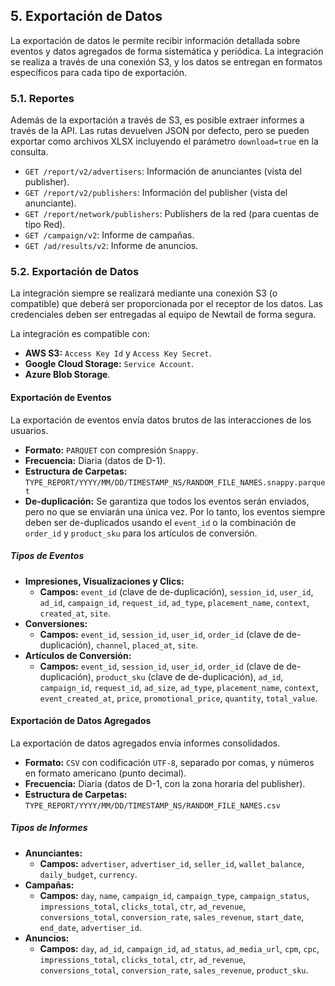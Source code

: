 ## 5. Exportación de Datos

La exportación de datos le permite recibir información detallada sobre eventos y datos agregados de forma sistemática y periódica. La integración se realiza a través de una conexión S3, y los datos se entregan en formatos específicos para cada tipo de exportación.

### 5.1. Reportes

Además de la exportación a través de S3, es posible extraer informes a través de la API. Las rutas devuelven JSON por defecto, pero se pueden exportar como archivos XLSX incluyendo el parámetro `download=true` en la consulta.

*   `GET /report/v2/advertisers`: Información de anunciantes (vista del publisher).
*   `GET /report/v2/publishers`: Información del publisher (vista del anunciante).
*   `GET /report/network/publishers`: Publishers de la red (para cuentas de tipo Red).
*   `GET /campaign/v2`: Informe de campañas.
*   `GET /ad/results/v2`: Informe de anuncios.

### 5.2. Exportación de Datos

La integración siempre se realizará mediante una conexión S3 (o compatible) que deberá ser proporcionada por el receptor de los datos. Las credenciales deben ser entregadas al equipo de Newtail de forma segura.

La integración es compatible con:

*   **AWS S3:** `Access Key Id` y `Access Key Secret`.
*   **Google Cloud Storage:** `Service Account`.
*   **Azure Blob Storage**.

#### Exportación de Eventos

La exportación de eventos envía datos brutos de las interacciones de los usuarios.

*   **Formato:** `PARQUET` con compresión `Snappy`.
*   **Frecuencia:** Diaria (datos de D-1).
*   **Estructura de Carpetas:** `TYPE_REPORT/YYYY/MM/DD/TIMESTAMP_NS/RANDOM_FILE_NAMES.snappy.parquet`
*   **De-duplicación:** Se garantiza que todos los eventos serán enviados, pero no que se enviarán una única vez. Por lo tanto, los eventos siempre deben ser de-duplicados usando el `event_id` o la combinación de `order_id` y `product_sku` para los artículos de conversión.

##### Tipos de Eventos

*   **Impresiones, Visualizaciones y Clics:**
    *   **Campos:** `event_id` (clave de de-duplicación), `session_id`, `user_id`, `ad_id`, `campaign_id`, `request_id`, `ad_type`, `placement_name`, `context`, `created_at`, `site`.
*   **Conversiones:**
    *   **Campos:** `event_id`, `session_id`, `user_id`, `order_id` (clave de de-duplicación), `channel`, `placed_at`, `site`.
*   **Artículos de Conversión:**
    *   **Campos:** `event_id`, `session_id`, `user_id`, `order_id` (clave de de-duplicación), `product_sku` (clave de de-duplicación), `ad_id`, `campaign_id`, `request_id`, `ad_size`, `ad_type`, `placement_name`, `context`, `event_created_at`, `price`, `promotional_price`, `quantity`, `total_value`.

#### Exportación de Datos Agregados

La exportación de datos agregados envía informes consolidados.

*   **Formato:** `CSV` con codificación `UTF-8`, separado por comas, y números en formato americano (punto decimal).
*   **Frecuencia:** Diaria (datos de D-1, con la zona horaria del publisher).
*   **Estructura de Carpetas:** `TYPE_REPORT/YYYY/MM/DD/TIMESTAMP_NS/RANDOM_FILE_NAMES.csv`

##### Tipos de Informes

*   **Anunciantes:**
    *   **Campos:** `advertiser`, `advertiser_id`, `seller_id`, `wallet_balance`, `daily_budget`, `currency`.
*   **Campañas:**
    *   **Campos:** `day`, `name`, `campaign_id`, `campaign_type`, `campaign_status`, `impressions_total`, `clicks_total`, `ctr`, `ad_revenue`, `conversions_total`, `conversion_rate`, `sales_revenue`, `start_date`, `end_date`, `advertiser_id`.
*   **Anuncios:**
    *   **Campos:** `day`, `ad_id`, `campaign_id`, `ad_status`, `ad_media_url`, `cpm`, `cpc`, `impressions_total`, `clicks_total`, `ctr`, `ad_revenue`, `conversions_total`, `conversion_rate`, `sales_revenue`, `product_sku`.
